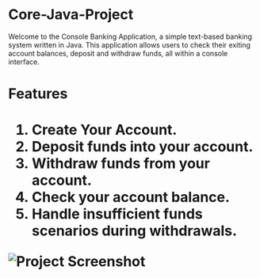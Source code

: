 # Core-Java-Project

<p>Welcome to the Console Banking Application, a simple text-based banking system written in Java. This application allows users to check their exiting account balances, deposit and withdraw funds, all within a console interface.<p>

<h1> Features<h1>
  
1. Create Your Account.
2. Deposit funds into your account.
3. Withdraw funds from your account.
4. Check your account balance.
5. Handle insufficient funds scenarios during withdrawals.

![Project Screenshot](https://github.com/pavanpanche/simple-console-based-banking-application/blob/main/Log%20in%20image.png?raw=true
)
